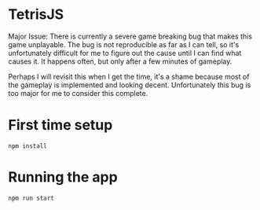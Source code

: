 # TetrisJS

Major Issue: There is currently a severe game breaking bug that makes this game unplayable. The bug is not reproducible as far as I can tell, so it's unfortunately difficult for me to figure out the cause until I can find what causes it. It happens often, but only after a few minutes of gameplay.

Perhaps I will revisit this when I get the time, it's a shame because most of the gameplay is implemented and looking decent. Unfortunately this bug is too major for me to consider this complete.

# First time setup 

`npm install`

# Running the app

`npm run start`
